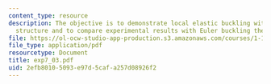 ```yaml
---
content_type: resource
description: The objective is to demonstrate local elastic buckling within a truss
  structure and to compare experimental results with Euler buckling theory.
file: https://ol-ocw-studio-app-production.s3.amazonaws.com/courses/1-105-solid-mechanics-laboratory-fall-2003/2efb80105093e97d5cafa257d08926f2_exp7_03.pdf
file_type: application/pdf
resourcetype: Document
title: exp7_03.pdf
uid: 2efb8010-5093-e97d-5caf-a257d08926f2
---
```

